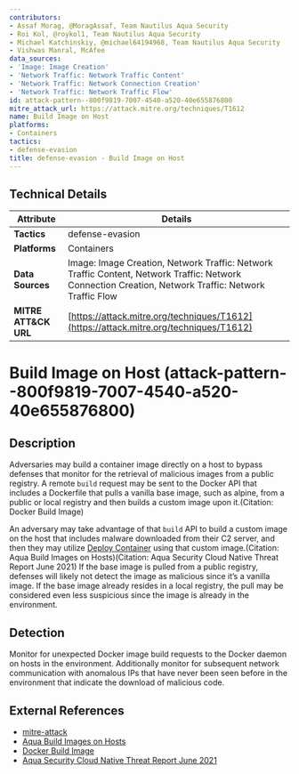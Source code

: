 ```yaml
---
contributors:
- Assaf Morag, @MoragAssaf, Team Nautilus Aqua Security
- Roi Kol, @roykol1, Team Nautilus Aqua Security
- Michael Katchinskiy, @michael64194968, Team Nautilus Aqua Security
- Vishwas Manral, McAfee
data_sources:
- 'Image: Image Creation'
- 'Network Traffic: Network Traffic Content'
- 'Network Traffic: Network Connection Creation'
- 'Network Traffic: Network Traffic Flow'
id: attack-pattern--800f9819-7007-4540-a520-40e655876800
mitre_attack_url: https://attack.mitre.org/techniques/T1612
name: Build Image on Host
platforms:
- Containers
tactics:
- defense-evasion
title: defense-evasion - Build Image on Host
---
```


## Technical Details

| Attribute | Details |
|-----------|----------|
| **Tactics** | defense-evasion |
| **Platforms** | Containers |
| **Data Sources** | Image: Image Creation, Network Traffic: Network Traffic Content, Network Traffic: Network Connection Creation, Network Traffic: Network Traffic Flow |
| **MITRE ATT&CK URL** | [https://attack.mitre.org/techniques/T1612](https://attack.mitre.org/techniques/T1612) |

# Build Image on Host (attack-pattern--800f9819-7007-4540-a520-40e655876800)

## Description
Adversaries may build a container image directly on a host to bypass defenses that monitor for the retrieval of malicious images from a public registry. A remote <code>build</code> request may be sent to the Docker API that includes a Dockerfile that pulls a vanilla base image, such as alpine, from a public or local registry and then builds a custom image upon it.(Citation: Docker Build Image)

An adversary may take advantage of that <code>build</code> API to build a custom image on the host that includes malware downloaded from their C2 server, and then they may utilize [Deploy Container](https://attack.mitre.org/techniques/T1610) using that custom image.(Citation: Aqua Build Images on Hosts)(Citation: Aqua Security Cloud Native Threat Report June 2021) If the base image is pulled from a public registry, defenses will likely not detect the image as malicious since it’s a vanilla image. If the base image already resides in a local registry, the pull may be considered even less suspicious since the image is already in the environment. 

## Detection
Monitor for unexpected Docker image build requests to the Docker daemon on hosts in the environment. Additionally monitor for subsequent network communication with anomalous IPs that have never been seen before in the environment that indicate the download of malicious code.

## External References
- [mitre-attack](https://attack.mitre.org/techniques/T1612)
- [Aqua Build Images on Hosts](https://blog.aquasec.com/malicious-container-image-docker-container-host)
- [Docker Build Image](https://docs.docker.com/engine/api/v1.41/#operation/ImageBuild)
- [Aqua Security Cloud Native Threat Report June 2021](https://info.aquasec.com/hubfs/Threat%20reports/AquaSecurity_Cloud_Native_Threat_Report_2021.pdf?utm_campaign=WP%20-%20Jun2021%20Nautilus%202021%20Threat%20Research%20Report&utm_medium=email&_hsmi=132931006&_hsenc=p2ANqtz-_8oopT5Uhqab8B7kE0l3iFo1koirxtyfTehxF7N-EdGYrwk30gfiwp5SiNlW3G0TNKZxUcDkYOtwQ9S6nNVNyEO-Dgrw&utm_content=132931006&utm_source=hs_automation)
